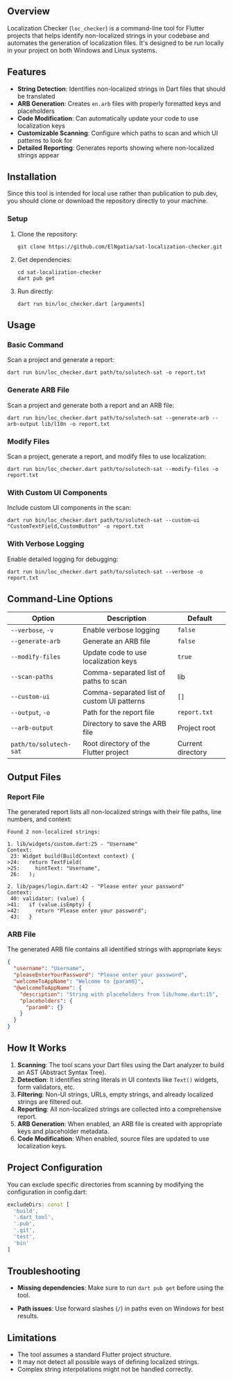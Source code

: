 
## Overview

Localization Checker (`loc_checker`) is a command-line tool for Flutter projects that helps identify non-localized strings in your codebase and automates the generation of localization files. It's designed to be run locally in your project on both Windows and Linux systems.

## Features

- **String Detection**: Identifies non-localized strings in Dart files that should be translated
- **ARB Generation**: Creates `en.arb` files with properly formatted keys and placeholders
- **Code Modification**: Can automatically update your code to use localization keys
- **Customizable Scanning**: Configure which paths to scan and which UI patterns to look for
- **Detailed Reporting**: Generates reports showing where non-localized strings appear

## Installation

Since this tool is intended for local use rather than publication to pub.dev, you should clone or download the repository directly to your machine.

### Setup

1. Clone the repository:
   ```
   git clone https://github.com/ElNgatia/sat-localization-checker.git
   ```

2. Get dependencies:
   ```
   cd sat-localization-checker
   dart pub get
   ```

3. Run directly:
   ```
   dart run bin/loc_checker.dart [arguments]
   ```

## Usage

### Basic Command

Scan a project and generate a report:

```
dart run bin/loc_checker.dart path/to/solutech-sat -o report.txt
```

### Generate ARB File

Scan a project and generate both a report and an ARB file:

```
dart run bin/loc_checker.dart path/to/solutech-sat --generate-arb --arb-output lib/l10n -o report.txt
```

### Modify Files

Scan a project, generate a report, and modify files to use localization:

```
dart run bin/loc_checker.dart path/to/solutech-sat --modify-files -o report.txt
```

### With Custom UI Components

Include custom UI components in the scan:

```
dart run bin/loc_checker.dart path/to/solutech-sat --custom-ui "CustomTextField,CustomButton" -o report.txt
```

### With Verbose Logging

Enable detailed logging for debugging:

```
dart run bin/loc_checker.dart path/to/solutech-sat --verbose -o report.txt
```

## Command-Line Options

| Option | Description | Default |
|--------|-------------|---------|
| `--verbose`, `-v` | Enable verbose logging | `false` |
| `--generate-arb` | Generate an ARB file | `false` |
| `--modify-files` | Update code to use localization keys | `true` |
| `--scan-paths` | Comma-separated list of paths to scan | lib |
| `--custom-ui` | Comma-separated list of custom UI patterns | `[]` |
| `--output`, `-o` | Path for the report file | `report.txt` |
| `--arb-output` | Directory to save the ARB file | Project root |
| `path/to/solutech-sat` | Root directory of the Flutter project | Current directory |

## Output Files

### Report File

The generated report lists all non-localized strings with their file paths, line numbers, and context:

```
Found 2 non-localized strings:

1. lib/widgets/custom.dart:25 - "Username"
Context:
 23: Widget build(BuildContext context) {
>24:   return TextField(
>25:     hintText: "Username",
 26:   );

2. lib/pages/login.dart:42 - "Please enter your password"
Context:
 40: validator: (value) {
>41:   if (value.isEmpty) {
>42:     return "Please enter your password";
 43:   }
```

### ARB File

The generated ARB file contains all identified strings with appropriate keys:

```json
{
  "username": "Username",
  "pleaseEnterYourPassword": "Please enter your password",
  "welcomeToAppName": "Welcome to {param0}",
  "@welcomeToAppName": {
    "description": "String with placeholders from lib/home.dart:15",
    "placeholders": {
      "param0": {}
    }
  }
}
```

## How It Works

1. **Scanning**: The tool scans your Dart files using the Dart analyzer to build an AST (Abstract Syntax Tree).
2. **Detection**: It identifies string literals in UI contexts like `Text()` widgets, form validators, etc.
3. **Filtering**: Non-UI strings, URLs, empty strings, and already localized strings are filtered out.
4. **Reporting**: All non-localized strings are collected into a comprehensive report.
5. **ARB Generation**: When enabled, an ARB file is created with appropriate keys and placeholder metadata.
6. **Code Modification**: When enabled, source files are updated to use localization keys.

## Project Configuration

You can exclude specific directories from scanning by modifying the configuration in config.dart:

```dart
excludeDirs: const [
  'build',
  '.dart_tool',
  '.pub',
  '.git',
  'test',
  'bin'
]
```


## Troubleshooting

- **Missing dependencies**: Make sure to run `dart pub get` before using the tool.

- **Path issues**: Use forward slashes (`/`) in paths even on Windows for best results.

## Limitations

- The tool assumes a standard Flutter project structure.
- It may not detect all possible ways of defining localized strings.
- Complex string interpolations might not be handled correctly.

